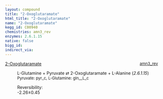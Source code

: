 ```yaml
---
layout: compound
title: "2-Oxoglutaramate"
html_title: "2-Oxoglutaramate"
name: "2-Oxoglutaramate"
kegg_id: C00940
chemistries: amn3_rev
enzymes: 2.6.1.15
native: false
bigg_id:
indirect_via:
---
```

<dl><dt class='rs-product'><a href='{{ site.url }}{{ site.baseurl }}/compounds/C00940' class='link-dark' data-bs-toggle='tooltip' data-bs-html='true' data-bs-title='KEGG: C00940'>2-Oxoglutaramate</a><span style='float: right; max-width: 40%'><a href='{{ site.url }}{{ site.baseurl }}/chemistries/amn3_rev' class='link-dark opacity-50' style='font-size: small; word-wrap: anywhere;'>amn3_rev</a></span></dt><dd><p>L-Glutamine + Pyruvate &#8644; 2-Oxoglutaramate + L-Alanine (<i>2.6.1.15</i>)<br /><span style='font-size: small;'><span data-bs-toggle='tooltip' data-bs-html='true' data-bs-title='KEGG: C00022'>Pyruvate</span>: pyr_c, <span data-bs-toggle='tooltip' data-bs-html='true' data-bs-title='KEGG: C00064'>L-Glutamine</span>: gln__L_c</span><br /><div class="reversibility_info">Reversibility: <div class="progress" style="flex-direction: row-reverse;"><div class="progress-bar bg-success" role="progressbar" style="width: 22.65%" aria-valuenow="-2.264548636282085" aria-valuemin="0" aria-valuemax="10"></div><div class="progress-bar bg-warning" role="progressbar" style="width: 4.50%" aria-valuenow="-2.264548636282085" aria-valuemin="0" aria-valuemax="10"></div></div><span>-2.26&plusmn;0.45</span><div class="progress"><div class="progress-bar bg-danger" role="progressbar" style="width: 0%" aria-valuenow="-2.264548636282085" aria-valuemin="0" aria-valuemax="10"></div></div></div></p><dl></dl></dd></dl>